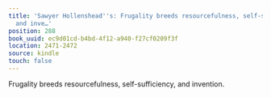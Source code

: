 ```yaml
---
title: 'Sawyer Hollenshead''s: Frugality breeds resourcefulness, self-sufficiency,
  and inve…'
position: 288
book_uuid: ec9d01cd-b4bd-4f12-a940-f27cf0209f3f
location: 2471-2472
source: kindle
touch: false
---
```


Frugality breeds resourcefulness, self-sufficiency, and invention.